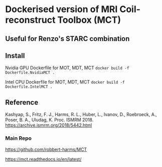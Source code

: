 # Dockerised version of MRI Coil-reconstruct Toolbox (MCT)

## Useful for Renzo's STARC combination

## Install
Nvidia GPU Dockerfile for MOT, MDT, MCT
`docker build -f Dockerfile.NvidiaMCT . `

Intel CPU Dockerfile for MOT, MDT, MCT
`docker build -f Dockerfile.IntelMCT . `

## Reference
Kashyap, S., Fritz, F. J., Harms, R. L., Huber, L., Ivanov, D., Roebroeck, A., Poser, B. A., Uludag, K. Proc. ISMRM 2018.
https://archive.ismrm.org/2018/5442.html

### Main Repo
https://github.com/robbert-harms/MCT

https://mct.readthedocs.io/en/latest/
